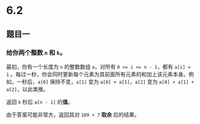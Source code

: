 # 6.2
## 题目一
### 给你两个整数 `n` 和 `k`。

最初，你有一个长度为 `n` 的整数数组 `a`，对所有 `0 <= i <= n - 1`，都有 `a[i] = 1` 。每过一秒，你会同时更新每个元素为其前面所有元素的和加上该元素本身。例如，一秒后，`a[0]` 保持不变，`a[1]` 变为 `a[0] + a[1]`，`a[2]` 变为 `a[0] + a[1] + a[2]`，以此类推。

返回 `k` 秒后 `a[n - 1]` 的**值**。

由于答案可能非常大，返回其对 `109 + 7` **取余** 后的结果。
<!--stackedit_data:
eyJoaXN0b3J5IjpbMTM3OTIyNzI4MCwtMjEzMzg3MDcyMF19
-->